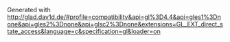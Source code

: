 Generated with http://glad.dav1d.de/#profile=compatibility&api=gl%3D4.4&api=gles1%3Dnone&api=gles2%3Dnone&api=glsc2%3Dnone&extensions=GL_EXT_direct_state_access&language=c&specification=gl&loader=on